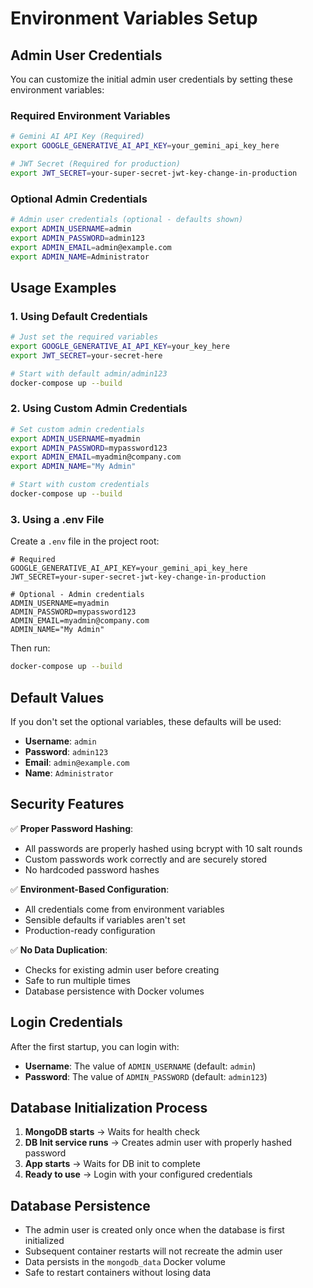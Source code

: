 # Environment Variables Setup

## Admin User Credentials

You can customize the initial admin user credentials by setting these environment variables:

### Required Environment Variables

```bash
# Gemini AI API Key (Required)
export GOOGLE_GENERATIVE_AI_API_KEY=your_gemini_api_key_here

# JWT Secret (Required for production)
export JWT_SECRET=your-super-secret-jwt-key-change-in-production
```

### Optional Admin Credentials

```bash
# Admin user credentials (optional - defaults shown)
export ADMIN_USERNAME=admin
export ADMIN_PASSWORD=admin123
export ADMIN_EMAIL=admin@example.com
export ADMIN_NAME=Administrator
```

## Usage Examples

### 1. Using Default Credentials
```bash
# Just set the required variables
export GOOGLE_GENERATIVE_AI_API_KEY=your_key_here
export JWT_SECRET=your-secret-here

# Start with default admin/admin123
docker-compose up --build
```

### 2. Using Custom Admin Credentials
```bash
# Set custom admin credentials
export ADMIN_USERNAME=myadmin
export ADMIN_PASSWORD=mypassword123
export ADMIN_EMAIL=myadmin@company.com
export ADMIN_NAME="My Admin"

# Start with custom credentials
docker-compose up --build
```

### 3. Using a .env File
Create a `.env` file in the project root:

```env
# Required
GOOGLE_GENERATIVE_AI_API_KEY=your_gemini_api_key_here
JWT_SECRET=your-super-secret-jwt-key-change-in-production

# Optional - Admin credentials
ADMIN_USERNAME=myadmin
ADMIN_PASSWORD=mypassword123
ADMIN_EMAIL=myadmin@company.com
ADMIN_NAME="My Admin"
```

Then run:
```bash
docker-compose up --build
```

## Default Values

If you don't set the optional variables, these defaults will be used:

- **Username**: `admin`
- **Password**: `admin123`
- **Email**: `admin@example.com`
- **Name**: `Administrator`

## Security Features

✅ **Proper Password Hashing**: 
- All passwords are properly hashed using bcrypt with 10 salt rounds
- Custom passwords work correctly and are securely stored
- No hardcoded password hashes

✅ **Environment-Based Configuration**:
- All credentials come from environment variables
- Sensible defaults if variables aren't set
- Production-ready configuration

✅ **No Data Duplication**:
- Checks for existing admin user before creating
- Safe to run multiple times
- Database persistence with Docker volumes

## Login Credentials

After the first startup, you can login with:
- **Username**: The value of `ADMIN_USERNAME` (default: `admin`)
- **Password**: The value of `ADMIN_PASSWORD` (default: `admin123`)

## Database Initialization Process

1. **MongoDB starts** → Waits for health check
2. **DB Init service runs** → Creates admin user with properly hashed password
3. **App starts** → Waits for DB init to complete
4. **Ready to use** → Login with your configured credentials

## Database Persistence

- The admin user is created only once when the database is first initialized
- Subsequent container restarts will not recreate the admin user
- Data persists in the `mongodb_data` Docker volume
- Safe to restart containers without losing data 